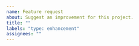 ```yaml
---
name: Feature request
about: Suggest an improvement for this project.
title: ""
labels: "type: enhancement"
assignees: ""
---
```


